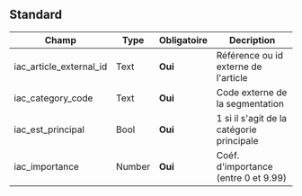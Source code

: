 ## Standard

|Champ|Type|Obligatoire|Decription|
|---|---|---|---|
|iac_article_external_id|Text|**Oui**|Référence ou id externe de l'article|
|iac_category_code|Text|**Oui**|Code externe de la segmentation|
|iac_est_principal|Bool|**Oui**|1 si il s'agit de la catégorie principale|
|iac_importance|Number|**Oui**|Coéf. d'importance (entre 0 et 9.99)|
